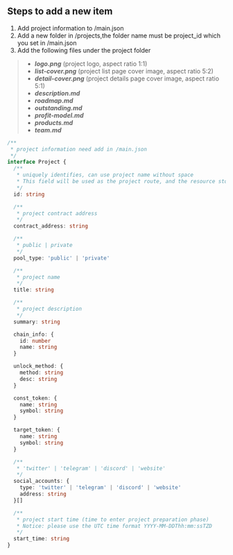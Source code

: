 ## Steps to add a new item
1. Add project information to /main.json
2. Add a new folder in /projects,the folder name must be project_id which you set in /main.json
3. Add the following files under the project folder
> - ***logo.png*** (project logo, aspect ratio 1:1)
> - ***list-cover.png*** (project list page cover image, aspect ratio 5:2)
> - ***detail-cover.png*** (project details page cover image, aspect ratio 5:1)
> - ***description.md***
> - ***roadmap.md***
> - ***outstanding.md***
> - ***profit-model.md***
> - ***products.md*** 
> - ***team.md***

```typescript
/**
 * project information need add in /main.json
 */
interface Project {
  /**
   * uniquely identifies, can use project name without space
   * This field will be used as the project route, and the resource storage directory name such as pictures|documents
   */
  id: string

  /**
   * project contract address
   */
  contract_address: string

  /**
   * public | private
   */
  pool_type: 'public' | 'private'

  /**
   * project name
   */
  title: string

  /**
   * project description
   */
  summary: string

  chain_info: {
    id: number
    name: string
  }

  unlock_method: {
    method: string
    desc: string
  }

  const_token: {
    name: string
    symbol: string
  }

  target_token: {
    name: string
    symbol: string
  }

  /**
   * 'twitter' | 'telegram' | 'discord' | 'website'
   */
  social_accounts: {
    type: 'twitter' | 'telegram' | 'discord' | 'website'
    address: string
  }[]

  /**
   * project start time (time to enter project preparation phase)
   * Notice: please use the UTC time format YYYY-MM-DDThh:mm:ssTZD
   */
  start_time: string
}

```